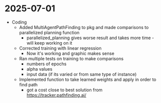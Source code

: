 # 2025-07-01

- Coding
    - Added MultiAgentPathFinding to pkg and made comparisons to parallelized planning function
        - parallelized_planning gives worse result and takes more time - will keep working on it
    - Corrected training with linear regression
        - Now it's working and graphic makes sense
    - Ran multiple tests on training to make comparisons
        - numbers of epochs
        - alpha values
        - input data (if its varied or from same type of instance)
    - Implemented function to take learned weights and apply in order to find path
        - got a cost close to best solution from https://tracker.pathfinding.ai/